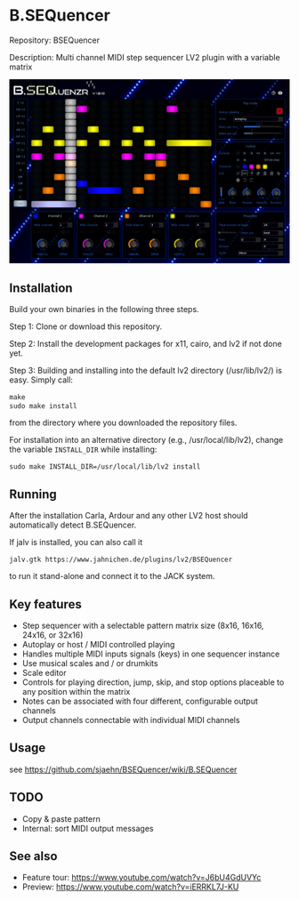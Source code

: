 # B.SEQuencer
Repository: BSEQuencer

Description: Multi channel MIDI step sequencer LV2 plugin with a variable matrix

![screenshot](https://github.com/sjaehn/BSEQuencer/blob/master/docs/screenshot.png "Screenshot from B.SEQuencer")


Installation
------------
Build your own binaries in the following three steps.

Step 1: Clone or download this repository.

Step 2: Install the development packages for x11, cairo, and lv2 if not done yet.

Step 3: Building and installing into the default lv2 directory (/usr/lib/lv2/) is easy. Simply call:
```
make
sudo make install
```
from the directory where you downloaded the repository files.

For installation into an alternative directory (e.g., /usr/local/lib/lv2), change the variable `INSTALL_DIR` while installing:

```
sudo make INSTALL_DIR=/usr/local/lib/lv2 install
```


Running
-------
After the installation Carla, Ardour and any other LV2 host should automatically detect B.SEQuencer.

If jalv is installed, you can also call it
```
jalv.gtk https://www.jahnichen.de/plugins/lv2/BSEQuencer
```
to run it stand-alone and connect it to the JACK system.


Key features
------------
* Step sequencer with a selectable pattern matrix size (8x16, 16x16, 24x16, or 32x16)
* Autoplay or host / MIDI controlled playing
* Handles multiple MIDI inputs signals (keys) in one sequencer instance
* Use musical scales and / or drumkits
* Scale editor
* Controls for playing direction, jump, skip, and stop options placeable to any position within the matrix
* Notes can be associated with four different, configurable output channels
* Output channels connectable with individual MIDI channels


Usage
-----
see https://github.com/sjaehn/BSEQuencer/wiki/B.SEQuencer


TODO
----
* Copy & paste pattern
* Internal: sort MIDI output messages


See also
--------
* Feature tour: https://www.youtube.com/watch?v=J6bU4GdUVYc
* Preview: https://www.youtube.com/watch?v=iERRKL7J-KU
